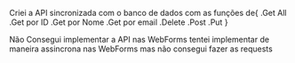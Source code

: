 Criei a API sincronizada com o banco de dados
com as funções de{
.Get All
.Get por ID
.Get por Nome
.Get por email
.Delete
.Post
.Put
}

Não Consegui implementar a API nas WebForms
tentei implementar de maneira assincrona nas WebForms mas não consegui fazer as requests
